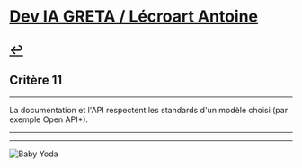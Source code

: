 
# [Dev IA GRETA / Lécroart Antoine](https://github.com/Dev-IA-2024/antoine.lecroart)

[↩️](..)
---

## Critère 11

---

La documentation et l'API respectent les standards d'un modèle choisi (par exemple Open API*).

---
---
![Baby Yoda](https://images3.alphacoders.com/110/1108129.jpg)
